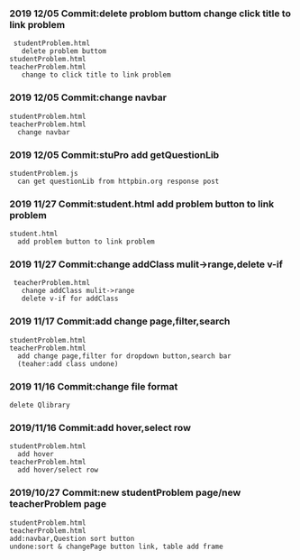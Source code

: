 ### 2019 12/05 Commit:delete problom buttom change click title to link problem
     studentProblem.html 
       delete problem buttom
    studentProblem.html 
    teacherProblem.html
       change to click title to link problem

### 2019 12/05 Commit:change navbar
    studentProblem.html 
    teacherProblem.html
      change navbar

### 2019 12/05 Commit:stuPro add getQuestionLib
    studentProblem.js
      can get questionLib from httpbin.org response post 

### 2019 11/27 Commit:student.html add problem button to link problem
    student.html 
      add problem button to link problem

### 2019 11/27 Commit:change addClass mulit->range,delete v-if
     teacherProblem.html
       change addClass mulit->range
       delete v-if for addClass

### 2019 11/17 Commit:add change page,filter,search
    studentProblem.html 
    teacherProblem.html
      add change page,filter for dropdown button,search bar
      (teaher:add class undone)

### 2019 11/16 Commit:change file format
    delete Qlibrary

### 2019/11/16 Commit:add hover,select row 
    studentProblem.html 
      add hover
    teacherProblem.html
      add hover/select row
      
### 2019/10/27 Commit:new studentProblem page/new teacherProblem page
    studentProblem.html
    teacherProblem.html
	add:navbar,Question sort button
	undone:sort & changePage button link, table add frame
